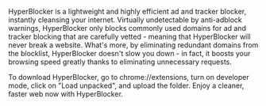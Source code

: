 HyperBlocker is a lightweight and highly efficient ad and tracker blocker, instantly cleansing your internet. Virtually undetectable by anti-adblock warnings, HyperBlocker only blocks commonly used domains for ad and tracker blocking that are carefully vetted - meaning that HyperBlocker will never break a website. What's more, by eliminating redundant domains from the blocklist, HyperBlocker doesn't slow you down - in fact, it boosts your browsing speed greatly thanks to eliminating unnecessary requests.

To download HyperBlocker, go to chrome://extensions, turn on developer mode, click on "Load unpacked", and upload the folder. Enjoy a cleaner, faster web now with HyperBlocker.
